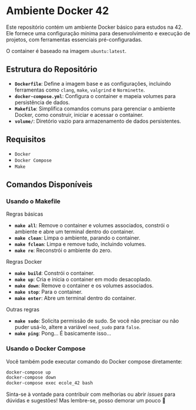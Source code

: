 # Ambiente Docker 42

Este repositório contém um ambiente Docker básico para estudos na 42. Ele fornece uma configuração mínima para desenvolvimento e execução de projetos, com ferramentas essenciais pré-configuradas.

O container é baseado na imagem `ubuntu:latest`.

## Estrutura do Repositório

- **`Dockerfile`**: Define a imagem base e as configurações, incluindo ferramentas como `clang`, `make`, `valgrind` e `Norminette`.
- **`docker-compose.yml`**: Configura o container e mapeia volumes para persistência de dados.
- **`Makefile`**: Simplifica comandos comuns para gerenciar o ambiente Docker, como construir, iniciar e acessar o container.
- **`volume/`**: Diretório vazio para armazenamento de dados persistentes.

## Requisitos

- `Docker`
- `Docker Compose`
- `Make`

## Comandos Disponíveis

### Usando o Makefile

Regras básicas
- **`make all`**: Remove o container e volumes associados, constrói o ambiente e abre um terminal dentro do container.
- **`make clean`**: Limpa o ambiente, parando o container.
- **`make fclean`**: Limpa e remove tudo, incluindo volumes.
- **`make re`**: Reconstrói o ambiente do zero.

Regras Docker
- **`make build`**: Constrói o container.
- **`make up`**: Cria e inicia o container em modo desacoplado.
- **`make down`**: Remove o container e os volumes associados.
- **`make stop`**: Para o container.
- **`make enter`**: Abre um terminal dentro do container.

Outras regras
- **`make sudo`**: Solicita permissão de sudo. Se você não precisar ou não puder usá-lo, altere a variável `need_sudo` para `false`.
- **`make ping`**: Pong... É basicamente isso...


### Usando o Docker Compose

Você também pode executar comando do Docker compose diretamente:

```bash
docker-compose up
docker-compose down
docker-compose exec ecole_42 bash
```

Sinta-se à vontade para contribuir com melhorias ou abrir *issues* para dúvidas e sugestões! Mas lembre-se, posso demorar um pouco 👀
